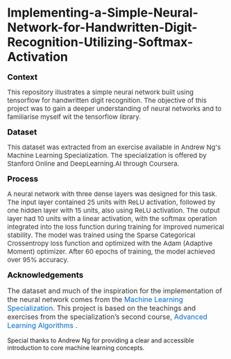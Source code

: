 # Implementing-a-Simple-Neural-Network-for-Handwritten-Digit-Recognition-Utilizing-Softmax-Activation

<span style="font-size: 18px; color: #000000; font-weight: bold;">Context</span>
<p style="font-size: 15px; color: #333333;"> This repository illustrates a simple neural network built using tensorflow for handwritten digit recognition. The objective of this project was to gain a deeper understanding of neural networks and to familiarise myself wit the tensorflow library. </p>

<span style="font-size: 18px; color: #000000; font-weight: bold;">Dataset</span>
<p style="font-size: 15px; color: #333333;"> This dataset was extracted from an exercise available in Andrew Ng's Machine Learning Specialization. The specialization is offered by Stanford Online and DeepLearning.AI through Coursera. </p>

<span style="font-size: 18px; color: #000000; font-weight: bold;">Process</span>
<p style="font-size: 15px; color: #333333;"> A neural network with three dense layers was designed for this task. The input layer contained 25 units with ReLU activation, followed by one hidden layer with 15 units, also using ReLU activation. The output layer had 10 units with a linear activation, with the softmax operation integrated into the loss function during training for improved numerical stability. The model was trained using the Sparse Categorical Crossentropy loss function and optimized with the Adam (Adaptive Moment) optimizer. After 60 epochs of training, the model achieved over 95% accuracy. </p>

<span style="font-size: 18px; color: #000000; font-weight: bold;">Acknowledgements</span>
<p style="font-size: 16px; color: #333333;"> The dataset and much of the inspiration for the implementation of the neural network comes from the <a href="https://www.coursera.org/specializations/machine-learning-introduction" target="_blank" style="color: #0066cc; text-decoration: none;">Machine Learning Specialization</a>. This project is based on the teachings and exercises from the specialization’s second course, <a href="https://www.coursera.org/learn/advanced-learning-algorithms" target="_blank" style="color: #0066cc; text-decoration: none;"> Advanced Learning Algorithms </a>.
  
Special thanks to Andrew Ng for providing a clear and accessible introduction to core machine learning concepts.
</p>
